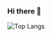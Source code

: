 ### Hi there 👋
![Top Langs](https://github-readme-stats-halfdan.vercel.app/api/top-langs/?username=HalfdanIsaksen&hide_progress=true)

<!--
**HalfdanIsaksen/HalfdanIsaksen** is a ✨ _special_ ✨ repository because its `README.md` (this file) appears on your GitHub profile.

Here are some ideas to get you started:

- 🔭 I’m currently working on ...
- 🌱 I’m currently learning ...
- 👯 I’m looking to collaborate on ...
- 🤔 I’m looking for help with ...
- 💬 Ask me about ...
- 📫 How to reach me: ...
- 😄 Pronouns: ...
- ⚡ Fun fact: ...
-->
